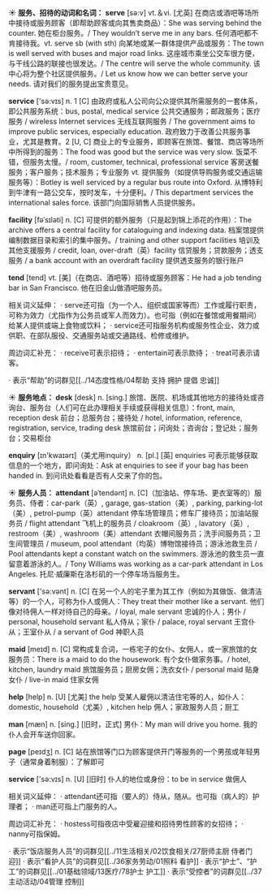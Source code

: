 ☀ <span class="category">**服务、招待的动词和名词：**</span>
<span class="vocabulary">**serve**</span> [sə:v] 
<span class="definition">vt.＆vi. [尤英] 在商店或酒吧等场所中接待或服务顾客（即帮助顾客或向其售卖商品）：</span>She was serving behind the counter. 她在柜台服务。/ They wouldn’t serve me in any bars. 任何酒吧都不肯接待我。<span class="definition">vt. serve sb (with sth) 向某地或某一群体提供产品或服务：</span>The town is well served with buses and major road links. 这座城市乘坐公交车很方便，与干线公路的联接也很发达。/ The centre will serve the whole community. 该中心将为整个社区提供服务。/ Let us know how we can better serve your needs. 请对我们的服务提出宝贵意见。

<span class="vocabulary">**service**</span> ['sə:vɪs] 
<span class="definition">n. 1 [C] 由政府或私人公司向公众提供其所需服务的一套体系，即公共服务系统：</span>bus, postal, medical service 公共交通服务；邮政服务；医疗服务 / wireless Internet services 无线互联网服务 / The government aims to improve public services, especially education. 政府致力于改善公共服务事业，尤其是教育。<span class="definition">2 [U, C] 商业上的专业服务，即顾客在旅馆、餐馆、商店等场所中所得到的服务：</span>The food was good but the service was very slow. 饭菜不错，但服务太慢。/ room, customer, technical, professional service 客房送餐服务；客户服务；技术服务；专业服务 <span class="definition">vt. 提供服务（如提供导购服务或交通运输服务等）：</span>Botley is well serviced by a regular bus route into Oxford. 从博特利到牛津有一路公交车，按时发车，十分便利。/ This department services the international sales force. 该部门向国际销售人员提供服务。
           
<span class="vocabulary">**facility**</span> [fəˈsɪləti]
<span class="definition">n. [C] 可提供的额外服务（只是起到锦上添花的作用）：</span>The archive offers a central facility for cataloguing and indexing data. 档案馆提供编制数据目录和索引的集中服务。/ training and other support facilities 培训及其他支援服务 / credit, loan, over-draft（英）facility 信贷服务；贷款服务；透支服务 / a bank account with an overdraft facility 提供透支服务的银行账户
 
<span class="vocabulary">**tend**</span> [tend] 
<span class="definition">vt. [美]（在商店、酒吧等）招待或服务顾客：</span>He had a job tending bar in San Francisco. 他在旧金山做酒吧服务员。

相关词义延伸：
· serve还可指（为一个人、组织或国家等而）工作或履行职责，可称为效力（尤指作为公务员或军人而效力）。也可指（例如在餐馆或用餐期间）给某人提供或端上食物或饮料；
· service还可指服务机构或服务性企业、效力或供职、在部队服役、交通服务站或交通路线、检修或维护。

周边词汇补充：
· receive可表示招待；
· entertain可表示款待；
· treat可表示请客。

· 表示“帮助”的词群见[[../14态度性格/04帮助 支持 拥护 提倡 忠诚]]

☀ <span class="category">**服务地点：**</span>
<span class="vocabulary">**desk**</span> [desk] 
<span class="definition">n. [sing.] 旅馆、医院、机场或其他地方的接待处或咨询台、服务台（人们可在此办理相关手续或获得相关信息）：</span>front, main, reception desk 前台；总服务台；接待处 / hotel, information, reference, registration, service, trading desk 旅馆前台；问询处；咨询台；登记处；服务台；交易柜台

<span class="vocabulary">**enquiry**</span> [ɪn'kwaɪərɪ]（美尤用inquiry）
<span class="definition">n. [pl.] [英] enquiries 可表示能够获取信息的一个地方，即问询处：</span>Ask at enquiries to see if your bag has been handed in. 到问讯处看看是否有人交来了你的包。

☀ <span class="category">**服务人员：**</span>
<span class="vocabulary">**attendant**</span> [əˈtendənt]
<span class="definition">n. [C]（加油站、停车场、更衣室等的）服务员、侍者：</span>car-park（英）, garage, gas-station（美）, parking, parking-lot（美）, petrol-pump（英）attendant 停车场管理员；修车厂接待员；加油站服务员 / flight attendant 飞机上的服务员 / cloakroom（英）, lavatory（英）, restroom（美）, washroom（美）attendant 衣帽间服务员；洗手间服务员；卫生间管理员 / museum, pool attendant（均英）博物馆接待员；游泳池救生员 / Pool attendants kept a constant watch on the swimmers. 游泳池的救生员一直留意着游泳的人。/ Tony Williams was working as a car-park attendant in Los Angeles. 托尼·威廉斯在洛杉矶的一个停车场当服务生。

<span class="vocabulary">**servant**</span> ['sə:vənt] 
<span class="definition">n. [C] 在另一个人的宅子里为其工作（例如为其做饭、做清洁等）的一个人，可称为仆人或佣人：</span>They treat their mother like a servant. 他们像对待佣人一样对待自己的母亲。/ loyal, male servant 忠诚的仆人；男仆 / personal, household servant 私人侍从；家仆 / palace, royal servant 王宫仆从；王室仆从 / a servant of God 神职人员

<span class="vocabulary">**maid**</span> [meɪd] 
<span class="definition">n. [C] 常构成复合词，一栋宅子的女仆、女佣人，或一家旅馆的女服务员：</span>There is a maid to do the housework. 有个女仆做家务事。/ hotel, kitchen, laundry maid 旅馆服务员；厨房女佣；洗衣女仆 / personal maid 贴身女仆 / live-in maid 住家女佣
           
<span class="vocabulary">**help**</span> [help] 
<span class="definition">n. [U] [尤美] the help 受某人雇佣以清洁住宅等的人，如仆人：</span>domestic, household（尤美）, kitchen help 佣人；家政服务人员；厨工

<span class="vocabulary">**man**</span> [mæn] 
<span class="definition">n. [sing.] [旧时，正式] 男仆：</span>My man will drive you home. 我的仆人会开车送你回家。

<span class="vocabulary">**page**</span> [peɪdӡ] 
<span class="definition">n. [C] 站在旅馆等门口为顾客提供开门等服务的一个男孩或年轻男子（通常身着制服）：</span>了解即可

<span class="vocabulary">**service**</span> ['sə:vɪs] 
<span class="definition">n. [U] [旧时] 仆人的地位或身份：</span>to be in service 做佣人

相关词义延伸：
· attendant还可指（要人的）侍从，随从。也可指（病人的）护理者；
· man还可指上门服务的人。

周边词汇补充：
· hostess可指夜店中受雇迎接和招待男性顾客的女招待；
· nanny可指保姆。

· 表示“饭店服务人员”的词群见[[../11生活相关/02饮食相关/27厨师主厨 侍者门迎]]
· 表示“看护人员”的词群见[[../36家务劳动/01照料 看护]]
· 表示“护士”、“护工”的词群见[[../01基础领域/13医疗/78护士 护工]]
· 表示“受控者”的词群见[[../37主动活动/04管理 控制]]
